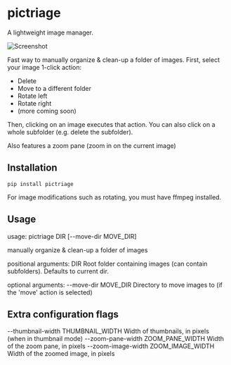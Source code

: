 # pictriage

A lightweight image manager.

![Screenshot](https://i.imgur.com/dQtoPfj.gif)

Fast way to manually organize & clean-up a folder of images. First, select your image 1-click action:

-   Delete
-   Move to a different folder
-   Rotate left
-   Rotate right
-   (more coming soon)

Then, clicking on an image executes that action.
You can also click on a whole subfolder (e.g. delete the subfolder).

Also features a zoom pane (zoom in on the current image)

## Installation

`pip install pictriage`

For image modifications such as rotating, you must have ffmpeg installed.

## Usage

usage: pictriage DIR [--move-dir MOVE_DIR]

manually organize & clean-up a folder of images

positional arguments:
  DIR                   Root folder containing images (can contain subfolders). Defaults to current dir.

optional arguments:
  --move-dir MOVE_DIR   Directory to move images to (if the 'move' action is selected)


## Extra configuration flags

  --thumbnail-width THUMBNAIL_WIDTH
                        Width of thumbnails, in pixels (when in thumbnail
                        mode)
  --zoom-pane-width ZOOM_PANE_WIDTH
                        Width of the zoom pane, in pixels
  --zoom-image-width ZOOM_IMAGE_WIDTH
                        Width of the zoomed image, in pixels
  




